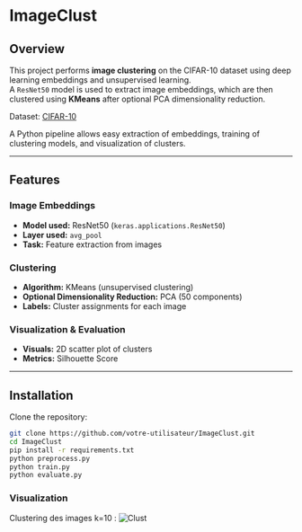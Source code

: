# ImageClust

## Overview
This project performs **image clustering** on the CIFAR-10 dataset using deep learning embeddings and unsupervised learning.  
A `ResNet50` model is used to extract image embeddings, which are then clustered using **KMeans** after optional PCA dimensionality reduction.

Dataset: [CIFAR-10](https://www.cs.toronto.edu/~kriz/cifar.html)  

A Python pipeline allows easy extraction of embeddings, training of clustering models, and visualization of clusters.

---

## Features

### Image Embeddings
- **Model used:** ResNet50 (`keras.applications.ResNet50`)  
- **Layer used:** `avg_pool`  
- **Task:** Feature extraction from images

### Clustering
- **Algorithm:** KMeans (unsupervised clustering)  
- **Optional Dimensionality Reduction:** PCA (50 components)  
- **Labels:** Cluster assignments for each image

### Visualization & Evaluation
- **Visuals:** 2D scatter plot of clusters  
- **Metrics:** Silhouette Score

---

## Installation
Clone the repository:

```bash
git clone https://github.com/votre-utilisateur/ImageClust.git
cd ImageClust
pip install -r requirements.txt
python preprocess.py
python train.py
python evaluate.py
```
### Visualization
Clustering des images k=10 :
![Clust](images/clus.png)

